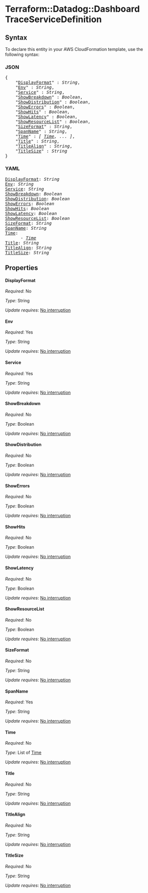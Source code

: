 # Terraform::Datadog::Dashboard TraceServiceDefinition

## Syntax

To declare this entity in your AWS CloudFormation template, use the following syntax:

### JSON

<pre>
{
    "<a href="#displayformat" title="DisplayFormat">DisplayFormat</a>" : <i>String</i>,
    "<a href="#env" title="Env">Env</a>" : <i>String</i>,
    "<a href="#service" title="Service">Service</a>" : <i>String</i>,
    "<a href="#showbreakdown" title="ShowBreakdown">ShowBreakdown</a>" : <i>Boolean</i>,
    "<a href="#showdistribution" title="ShowDistribution">ShowDistribution</a>" : <i>Boolean</i>,
    "<a href="#showerrors" title="ShowErrors">ShowErrors</a>" : <i>Boolean</i>,
    "<a href="#showhits" title="ShowHits">ShowHits</a>" : <i>Boolean</i>,
    "<a href="#showlatency" title="ShowLatency">ShowLatency</a>" : <i>Boolean</i>,
    "<a href="#showresourcelist" title="ShowResourceList">ShowResourceList</a>" : <i>Boolean</i>,
    "<a href="#sizeformat" title="SizeFormat">SizeFormat</a>" : <i>String</i>,
    "<a href="#spanname" title="SpanName">SpanName</a>" : <i>String</i>,
    "<a href="#time" title="Time">Time</a>" : <i>[ <a href="traceservicedefinition-time.md">Time</a>, ... ]</i>,
    "<a href="#title" title="Title">Title</a>" : <i>String</i>,
    "<a href="#titlealign" title="TitleAlign">TitleAlign</a>" : <i>String</i>,
    "<a href="#titlesize" title="TitleSize">TitleSize</a>" : <i>String</i>
}
</pre>

### YAML

<pre>
<a href="#displayformat" title="DisplayFormat">DisplayFormat</a>: <i>String</i>
<a href="#env" title="Env">Env</a>: <i>String</i>
<a href="#service" title="Service">Service</a>: <i>String</i>
<a href="#showbreakdown" title="ShowBreakdown">ShowBreakdown</a>: <i>Boolean</i>
<a href="#showdistribution" title="ShowDistribution">ShowDistribution</a>: <i>Boolean</i>
<a href="#showerrors" title="ShowErrors">ShowErrors</a>: <i>Boolean</i>
<a href="#showhits" title="ShowHits">ShowHits</a>: <i>Boolean</i>
<a href="#showlatency" title="ShowLatency">ShowLatency</a>: <i>Boolean</i>
<a href="#showresourcelist" title="ShowResourceList">ShowResourceList</a>: <i>Boolean</i>
<a href="#sizeformat" title="SizeFormat">SizeFormat</a>: <i>String</i>
<a href="#spanname" title="SpanName">SpanName</a>: <i>String</i>
<a href="#time" title="Time">Time</a>: <i>
      - <a href="traceservicedefinition-time.md">Time</a></i>
<a href="#title" title="Title">Title</a>: <i>String</i>
<a href="#titlealign" title="TitleAlign">TitleAlign</a>: <i>String</i>
<a href="#titlesize" title="TitleSize">TitleSize</a>: <i>String</i>
</pre>

## Properties

#### DisplayFormat

_Required_: No

_Type_: String

_Update requires_: [No interruption](https://docs.aws.amazon.com/AWSCloudFormation/latest/UserGuide/using-cfn-updating-stacks-update-behaviors.html#update-no-interrupt)

#### Env

_Required_: Yes

_Type_: String

_Update requires_: [No interruption](https://docs.aws.amazon.com/AWSCloudFormation/latest/UserGuide/using-cfn-updating-stacks-update-behaviors.html#update-no-interrupt)

#### Service

_Required_: Yes

_Type_: String

_Update requires_: [No interruption](https://docs.aws.amazon.com/AWSCloudFormation/latest/UserGuide/using-cfn-updating-stacks-update-behaviors.html#update-no-interrupt)

#### ShowBreakdown

_Required_: No

_Type_: Boolean

_Update requires_: [No interruption](https://docs.aws.amazon.com/AWSCloudFormation/latest/UserGuide/using-cfn-updating-stacks-update-behaviors.html#update-no-interrupt)

#### ShowDistribution

_Required_: No

_Type_: Boolean

_Update requires_: [No interruption](https://docs.aws.amazon.com/AWSCloudFormation/latest/UserGuide/using-cfn-updating-stacks-update-behaviors.html#update-no-interrupt)

#### ShowErrors

_Required_: No

_Type_: Boolean

_Update requires_: [No interruption](https://docs.aws.amazon.com/AWSCloudFormation/latest/UserGuide/using-cfn-updating-stacks-update-behaviors.html#update-no-interrupt)

#### ShowHits

_Required_: No

_Type_: Boolean

_Update requires_: [No interruption](https://docs.aws.amazon.com/AWSCloudFormation/latest/UserGuide/using-cfn-updating-stacks-update-behaviors.html#update-no-interrupt)

#### ShowLatency

_Required_: No

_Type_: Boolean

_Update requires_: [No interruption](https://docs.aws.amazon.com/AWSCloudFormation/latest/UserGuide/using-cfn-updating-stacks-update-behaviors.html#update-no-interrupt)

#### ShowResourceList

_Required_: No

_Type_: Boolean

_Update requires_: [No interruption](https://docs.aws.amazon.com/AWSCloudFormation/latest/UserGuide/using-cfn-updating-stacks-update-behaviors.html#update-no-interrupt)

#### SizeFormat

_Required_: No

_Type_: String

_Update requires_: [No interruption](https://docs.aws.amazon.com/AWSCloudFormation/latest/UserGuide/using-cfn-updating-stacks-update-behaviors.html#update-no-interrupt)

#### SpanName

_Required_: Yes

_Type_: String

_Update requires_: [No interruption](https://docs.aws.amazon.com/AWSCloudFormation/latest/UserGuide/using-cfn-updating-stacks-update-behaviors.html#update-no-interrupt)

#### Time

_Required_: No

_Type_: List of <a href="traceservicedefinition-time.md">Time</a>

_Update requires_: [No interruption](https://docs.aws.amazon.com/AWSCloudFormation/latest/UserGuide/using-cfn-updating-stacks-update-behaviors.html#update-no-interrupt)

#### Title

_Required_: No

_Type_: String

_Update requires_: [No interruption](https://docs.aws.amazon.com/AWSCloudFormation/latest/UserGuide/using-cfn-updating-stacks-update-behaviors.html#update-no-interrupt)

#### TitleAlign

_Required_: No

_Type_: String

_Update requires_: [No interruption](https://docs.aws.amazon.com/AWSCloudFormation/latest/UserGuide/using-cfn-updating-stacks-update-behaviors.html#update-no-interrupt)

#### TitleSize

_Required_: No

_Type_: String

_Update requires_: [No interruption](https://docs.aws.amazon.com/AWSCloudFormation/latest/UserGuide/using-cfn-updating-stacks-update-behaviors.html#update-no-interrupt)

